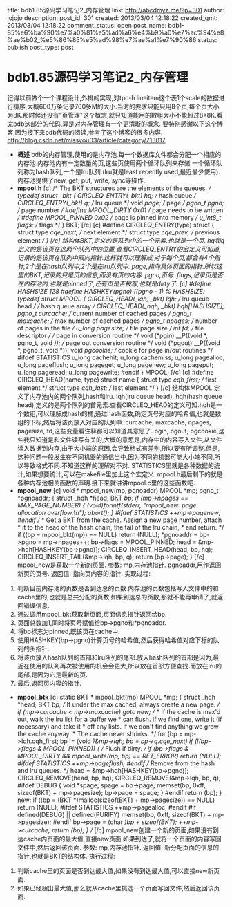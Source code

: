 title: bdb1.85源码学习笔记2_内存管理
link: http://abcdmyz.me/?p=301
author: jojojo
description: 
post_id: 301
created: 2013/03/04 12:18:22
created_gmt: 2013/03/04 12:18:22
comment_status: open
post_name: bdb1-85%e6%ba%90%e7%a0%81%e5%ad%a6%e4%b9%a0%e7%ac%94%e8%ae%b02_%e5%86%85%e5%ad%98%e7%ae%a1%e7%90%86
status: publish
post_type: post

# bdb1.85源码学习笔记2_内存管理

记得以前做个一个课程设计,外排的实现,对tpc-h lineitem这个表1个scale的数据进行排序,大概600万条记录700多M的大小.当时的要求只能只用8个页,每个页大小为8K.那时候还没有"页管理"这个概念,就只知道能用的数组大小不能超过8*8K.看完bdb这部分的代码,算是对内存管理有一个更清晰的概念. 要特别感谢以下这个博客,因为接下来bdb代码的阅读,参考了这个博客的很多内容. <http://blog.csdn.net/missyou03/article/category/713017>

  * **概述**
bdb的内存管理,使用的是内存池.每一个数据库文件都会分配一个相应的内存池.内存池内有一定数量的页,这些页使用两个循环队列来存储,一个循环队列称为hash队列,一个是lru队列.(lru就是least recently used,最近最少使用).内存池提供了new, get, put, write, sync等操作. 
  * **mpool.h**
[c] /* The BKT structures are the elements of the queues. */ typedef struct _bkt { CIRCLEQ_ENTRY(_bkt) hq; /* hash queue */ CIRCLEQ_ENTRY(_bkt) q; /* lru queue */ void *page; /* page */ pgno_t pgno; /* page number */ #define MPOOL_DIRTY 0x01 /* page needs to be written */ #define MPOOL_PINNED 0x02 /* page is pinned into memory */ u_int8_t flags; /* flags */ } BKT; [/c] [c] #define CIRCLEQ_ENTRY(type) struct { struct type *cqe_next; /* next element */ struct type *cqe_prev; /* previous element */ } [/c]  结构体BKT,定义的是队列中的一个元素.也就是一个页. hq和q定义的是该页在这两个队列中的位置,查看CIRCLEQ_ENTRY的宏定义可知道,记录的是该页在队列中双向指针.这样就可以理解成,对于每个页,都会有4个指针,2个是在hash队列中,2个是在lru队列中. page,指向具体页面的指针.所以这里的BKT,记录的只是页的信息,而没有页的内容. pgno,页号. flags,记录页是否在内存池内,也就是pinned了,还有页是否被写,也就是dirty了. [c] #define HASHSIZE 128 #define HASHKEY(pgno) ((pgno - 1) % HASHSIZE) typedef struct MPOOL { CIRCLEQ_HEAD(_lqh, _bkt) lqh; /* lru queue head */ /* hash queue array */ CIRCLEQ_HEAD(_hqh, _bkt) hqh[HASHSIZE]; pgno_t curcache; /* current number of cached pages */ pgno_t maxcache; /* max number of cached pages */ pgno_t npages; /* number of pages in the file */ u_long pagesize; /* file page size */ int fd; /* file descriptor */ /* page in conversion routine */ void (*pgin) __P((void *, pgno_t, void *)); /* page out conversion routine */ void (*pgout) __P((void *, pgno_t, void *)); void *pgcookie; /* cookie for page in/out routines */ #ifdef STATISTICS u_long cachehit; u_long cachemiss; u_long pagealloc; u_long pageflush; u_long pageget; u_long pagenew; u_long pageput; u_long pageread; u_long pagewrite; #endif } MPOOL; [/c] [c] #define CIRCLEQ_HEAD(name, type) struct name { struct type *cqh_first; /* first element */ struct type *cqh_last; /* last element */ } [/c] 结构体MPOOL,定义了内存池内的两个队列,hash和lru. lqh(lru queue head), hqh(hash queue head),定义的是两个队列的首元素.查看CIRCLEQ_HEAD的定义可知.hqh是一个数组,可以理解成hash的桶,通过hash函数,确定页号对应的哈希值,也就是数组的下标,然后将该页放入对应的队列中. curcache, maxcache, npages, pagesize, fd,这些变量看注释都可以知道其意思了. pgin, pgout, pgcookie,这些我只知道是和文件读写有关的,大概的意思是,内存中的内容写入文件,从文件读入数据到内存,由于大小端的原因,会导致格式有差别,所以要有所调整.但是,这种问题一般发生在不同机器的通信当中,因为不同的机器可能大小端不同,所以导致格式不同.不知道这样的理解对不对. STATISTICS里就是各种数据的统计,如果想要统计,可以在makefile里加上这个宏定义. mpool.h最后剩下的就是各种内存池相关函数的声明.接下来就讲讲mpool.c里的这些函数吧.  
  * **mpool_new**
[c] void * mpool_new(mp, pgnoaddr) MPOOL *mp; pgno_t *pgnoaddr; { struct _hqh *head; BKT *bp; if (mp->npages == MAX_PAGE_NUMBER) { (void)fprintf(stderr, "mpool_new: page allocation overflow.\n"); abort(); } #ifdef STATISTICS ++mp->pagenew; #endif /* * Get a BKT from the cache. Assign a new page number, attach * it to the head of the hash chain, the tail of the lru chain, * and return. */ if ((bp = mpool_bkt(mp)) == NULL) return (NULL); *pgnoaddr = bp->pgno = mp->npages++; bp->flags = MPOOL_PINNED; head = &mp->hqh[HASHKEY(bp->pgno)]; CIRCLEQ_INSERT_HEAD(head, bp, hq); CIRCLEQ_INSERT_TAIL(&mp->lqh, bp, q); return (bp->page); } [/c] mpool_new是获取一个新的页面. 参数: mp,内存池指针. pgnoaddr,用作返回新页的页号. 返回值: 指向页内容的指针. 实现过程: 
  1. 判断目前内存池的页数是否到达总的页数.内存池的页数包括写入文件中的和cache里的,也就是总共分配的页数.如果到达总的页数,那就不能再申请了,就返回错误信息.
  2. 通过调用mpool_bkt获取新页面,页面信息指针返回给bp.
  3. 页面总数加1,同时将页号赋值给bp->pgno和*pgnoaddr.
  4. 将bp标志为pinned,既该页在cache中.
  5. 使用HASHKEY(bp->pgno)计算页号的哈希值,然后获得哈希值对应下标的队列的头指针.
  6. 将该页放入hash队列的首部和lru队列的尾部.放入hash队列的首部是因为,最近在使用的队列再次被使用的机会会更大,所以放在首部方便查找.而放在lru的尾部,是因为它是最新的页.
  7. 最后,返回页内容的指针.

  * **mpool_btk**
[c] static BKT * mpool_bkt(mp) MPOOL *mp; { struct _hqh *head; BKT *bp; /* If under the max cached, always create a new page. */ if (mp->curcache < mp->maxcache) goto new; /* * If the cache is max'd out, walk the lru list for a buffer we * can flush. If we find one, write it (if necessary) and take it * off any lists. If we don't find anything we grow the cache anyway. * The cache never shrinks. */ for (bp = mp->lqh.cqh_first; bp != (void *)&mp->lqh; bp = bp->q.cqe_next) if (!(bp->flags & MPOOL_PINNED)) { /* Flush if dirty. */ if (bp->flags & MPOOL_DIRTY && mpool_write(mp, bp) == RET_ERROR) return (NULL); #ifdef STATISTICS ++mp->pageflush; #endif /* Remove from the hash and lru queues. */ head = &mp->hqh[HASHKEY(bp->pgno)]; CIRCLEQ_REMOVE(head, bp, hq); CIRCLEQ_REMOVE(&mp->lqh, bp, q); #ifdef DEBUG { void *spage; spage = bp->page; memset(bp, 0xff, sizeof(BKT) + mp->pagesize); bp->page = spage; } #endif return (bp); } new: if ((bp = (BKT *)malloc(sizeof(BKT) + mp->pagesize)) == NULL) return (NULL); #ifdef STATISTICS ++mp->pagealloc; #endif #if defined(DEBUG) || defined(PURIFY) memset(bp, 0xff, sizeof(BKT) + mp->pagesize); #endif bp->page = (char *)bp + sizeof(BKT); ++mp->curcache; return (bp); } /* [/c] mpool_new创建一个新的页面,如果没有到达cache内页面的最大值,直接new页面,如果到达了,就将一个页面的内容写回文件中,然后返回该页面. 参数: mp,内存池指针. 返回值: 新分配页面的信息的指针,也就是BKT的结构体. 执行过程: 
  1. 判断cache里的页面是否到达最大值,如果没有到达最大值,可以直接new新页面.
  2. 如果已经超出最大值,那么就从cache里挑选一个页面写回文件,然后返回该页面.